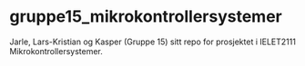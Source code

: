 # gruppe15_mikrokontrollersystemer
Jarle, Lars-Kristian og Kasper (Gruppe 15) sitt repo for prosjektet i IELET2111 Mikrokontrollersystemer.
